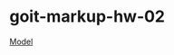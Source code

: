 # goit-markup-hw-02

[Model](<https://www.figma.com/file/1ehrLBauvVFu4mVhxsHzyZ/Web-Studio-(Version-2.1)?node-id=1%3A95>)
